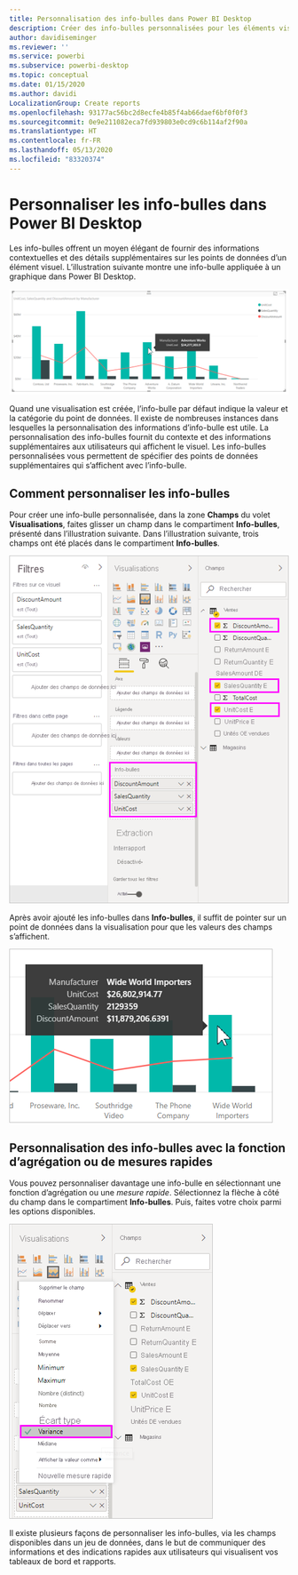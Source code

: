 ```yaml
---
title: Personnalisation des info-bulles dans Power BI Desktop
description: Créer des info-bulles personnalisées pour les éléments visuels par glisser-déplacer
author: davidiseminger
ms.reviewer: ''
ms.service: powerbi
ms.subservice: powerbi-desktop
ms.topic: conceptual
ms.date: 01/15/2020
ms.author: davidi
LocalizationGroup: Create reports
ms.openlocfilehash: 93177ac56bc2d8ecfe4b85f4ab66daef6bf0f0f3
ms.sourcegitcommit: 0e9e211082eca7fd939803e0cd9c6b114af2f90a
ms.translationtype: HT
ms.contentlocale: fr-FR
ms.lasthandoff: 05/13/2020
ms.locfileid: "83320374"
---
```

# <a name="customize-tooltips-in-power-bi-desktop"></a>Personnaliser les info-bulles dans Power BI Desktop

Les info-bulles offrent un moyen élégant de fournir des informations contextuelles et des détails supplémentaires sur les points de données d’un élément visuel. L’illustration suivante montre une info-bulle appliquée à un graphique dans Power BI Desktop.

![Info-bulle par défaut](media/desktop-custom-tooltips/custom-tooltips-1.png)

Quand une visualisation est créée, l’info-bulle par défaut indique la valeur et la catégorie du point de données. Il existe de nombreuses instances dans lesquelles la personnalisation des informations d’info-bulle est utile. La personnalisation des info-bulles fournit du contexte et des informations supplémentaires aux utilisateurs qui affichent le visuel. Les info-bulles personnalisées vous permettent de spécifier des points de données supplémentaires qui s’affichent avec l’info-bulle.

## <a name="how-to-customize-tooltips"></a>Comment personnaliser les info-bulles

Pour créer une info-bulle personnalisée, dans la zone **Champs** du volet **Visualisations**, faites glisser un champ dans le compartiment **Info-bulles**, présenté dans l’illustration suivante. Dans l’illustration suivante, trois champs ont été placés dans le compartiment **Info-bulles**.

![Ajout de champs d’info-bulle](media/desktop-custom-tooltips/custom-tooltips-2.png)

Après avoir ajouté les info-bulles dans **Info-bulles**, il suffit de pointer sur un point de données dans la visualisation pour que les valeurs des champs s’affichent.

![Info-bulle personnalisée](media/desktop-custom-tooltips/custom-tooltips-3.png)

## <a name="customizing-tooltips-with-aggregation-or-quick-measures"></a>Personnalisation des info-bulles avec la fonction d’agrégation ou de mesures rapides

Vous pouvez personnaliser davantage une info-bulle en sélectionnant une fonction d’agrégation ou une *mesure rapide*. Sélectionnez la flèche à côté du champ dans le compartiment **Info-bulles**. Puis, faites votre choix parmi les options disponibles.

![Info-bulle avec mesure rapide](media/desktop-custom-tooltips/custom-tooltips-4.png)

Il existe plusieurs façons de personnaliser les info-bulles, via les champs disponibles dans un jeu de données, dans le but de communiquer des informations et des indications rapides aux utilisateurs qui visualisent vos tableaux de bord et rapports.
